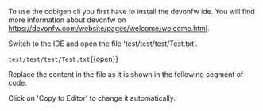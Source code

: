 To use the cobigen cli you first have to install the devonfw ide. You will find more information about devonfw on https://devonfw.com/website/pages/welcome/welcome.html.


Switch to the IDE and open the file 'test/test/test/Test.txt'.

`test/test/test/Test.txt`{{open}}


Replace the content in the file as it is shown in the following segment of code.


Click on 'Copy to Editor' to change it automatically.

<pre class="file" data-filename="test/test/test/Test.txt" data-target="insert" data-marker="!#PLACEHOLDER#!">
</pre>

